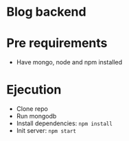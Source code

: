 # Blog backend

# Pre requirements
- Have mongo, node and npm installed

# Ejecution
- Clone repo
- Run mongodb
- Install dependencies: `npm install`
- Init server: `npm start`
